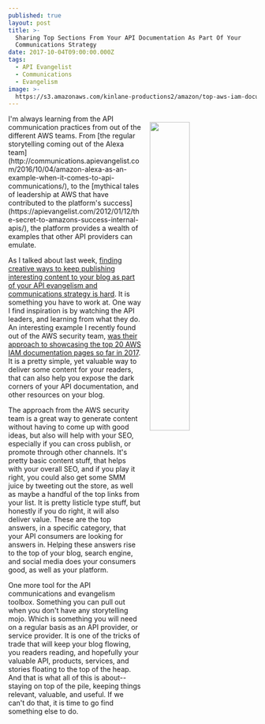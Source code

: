```yaml
---
published: true
layout: post
title: >-
  Sharing Top Sections From Your API Documentation As Part Of Your
  Communications Strategy
date: 2017-10-04T09:00:00.000Z
tags:
  - API Evangelist
  - Communications
  - Evangelism
image: >-
  https://s3.amazonaws.com/kinlane-productions2/amazon/top-aws-iam-documentation-pages-so-far-in-2017.png
---
```

<p><img src="https://s3.amazonaws.com/kinlane-productions2/amazon/top-aws-iam-documentation-pages-so-far-in-2017.png" align="right" width="40%" style="padding: 15px;" /></p>I'm always learning from the API communication practices from out of the different AWS teams. From [the regular storytelling coming out of the Alexa team](http://communications.apievangelist.com/2016/10/04/amazon-alexa-as-an-example-when-it-comes-to-api-communications/), to the [mythical tales of leadership at AWS that have contributed to the platform's success](https://apievangelist.com/2012/01/12/the-secret-to-amazons-success-internal-apis/), the platform provides a wealth of examples that other API providers can emulate.

As I talked about last week, [finding creative ways to keep publishing interesting content to your blog as part of your API evangelism and communications strategy is hard](http://apievangelist.com/2017/09/29/developing-an-ability-to-repeat-the-same-api-stories-over-and-over-you-are-going-to-need-it/). It is something you have to work at. One way I find inspiration is by watching the API leaders, and learning from what they do. An interesting example I recently found out of the AWS security team, [was their approach to showcasing the top 20 AWS IAM documentation pages so far in 2017](https://aws.amazon.com/blogs/security/the-top-20-aws-iam-documentation-pages-so-far-in-2017/). It is a pretty simple, yet valuable way to deliver some content for your readers, that can also help you expose the dark corners of your API documentation, and other resources on your blog.

The approach from the AWS security team is a great way to generate content without having to come up with good ideas, but also will help with your SEO, especially if you can cross publish, or promote through other channels. It's pretty basic content stuff, that helps with your overall SEO, and if you play it right, you could also get some SMM juice by tweeting out the store, as well as maybe a handful of the top links from your list. It is pretty listicle type stuff, but honestly if you do right, it will also deliver value. These are the top answers, in a specific category, that your API consumers are looking for answers in. Helping these answers rise to the top of your blog, search engine, and social media does your consumers good, as well as your platform.

One more tool for the API communications and evangelism toolbox. Something you can pull out when you don't have any storytelling mojo. Which is something you will need on a regular basis as an API provider, or service provider. It is one of the tricks of trade that will keep your blog flowing, you readers reading, and hopefully your valuable API, products, services, and stories floating to the top of the heap. And that is what all of this is about--staying on top of the pile, keeping things relevant, valuable, and useful. If we can't do that, it is time to go find something else to do.
